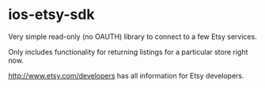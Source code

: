 ios-etsy-sdk
============

Very simple read-only (no OAUTH) library to connect to a few Etsy services.

Only includes functionality for returning listings for a particular store right now.

http://www.etsy.com/developers has all information for Etsy developers.

